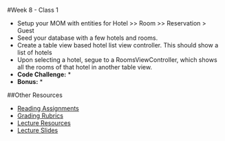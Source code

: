 #Week 8 - Class 1
* Setup your MOM with entities for Hotel >> Room >> Reservation > Guest
* Seed your database with a few hotels and rooms.
* Create a table view based hotel list view controller. This should show a list of hotels
* Upon selecting a hotel, segue to a RoomsViewController, which shows all the rooms of that hotel in another table view.
* **Code Challenge:** 
	* 
* **Bonus:** 
	* 

##Other Resources
* [Reading Assignments](../../Resources/ra-grading-standard/)
* [Grading Rubrics](../../Resources/)
* [Lecture Resources](lecture/)
* [Lecture Slides](https://www.icloud.com/keynote/000SvfIu60UpN4IwfHWiRpxMA#Week8-Class1)